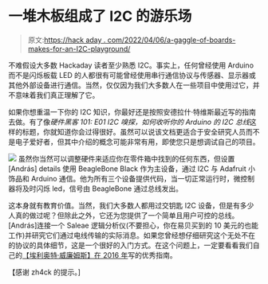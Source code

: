 # 一堆木板组成了 I2C 的游乐场

> 原文:[https://hack aday . com/2022/04/06/a-gaggle-of-boards-makes-for-an-I2C-playground/](https://hackaday.com/2022/04/06/a-gaggle-of-boards-makes-for-an-i2c-playground/)

不难假设大多数 Hackaday 读者至少熟悉 I2C。事实上，任何曾经使用 Arduino 而不是闪烁板载 LED 的人都很有可能曾经使用串行通信协议与传感器、显示器或其他外部设备进行通信。当然，仅仅因为我们大多数人在一些项目中使用过它，并不意味着我们真正理解了它。

如果你想重温一下你的 I2C 知识，你最好还是按照安德拉什·特维斯最近写的指南去做。有了像*硬件黑客 101: E01 I2C 嗅探，如何收听你的 Arduino 的 I2C 总线*这样的标题，你就知道你会过得很好。虽然可以说该文档更适合于安全研究人员而不是电子爱好者，但其中介绍的概念可能非常有用，即使您只是想调试自己的项目。

[![](../Images/e14359f52cdeab39845bdec0d34969aa.png)](https://hackaday.com/wp-content/uploads/2022/04/i2cplay_detail.png) 虽然你当然可以调整硬件来适应你在零件箱中找到的任何东西，但设置[András] details 使用 BeagleBone Black 作为主设备，通过 I2C 与 Adafruit 小饰品和 Arduino 通信。他为所有三个设备提供代码，当一切正常运行时，微控制器将及时闪烁 led，信号由 BeagleBone 通过总线发出。

这本身就有教育价值。当然，我们大多数人都用过交钥匙 I2C 设备，但是有多少人真的做过呢？但除此之外，它还为您提供了一个简单且用户可控的总线。[András]连接一个 Saleae 逻辑分析仪(不要担心，你在易贝买到的 10 美元的也能工作)并研究它们通过电线传输的实际消息。如果您曾经想仔细研究这个无处不在的协议的具体细节，这是一个很好的入门方式。在这个问题上，一定要看看我们自己的[【埃利奥特·威廉姆斯】在 2016 年](https://hackaday.com/2016/07/19/what-could-go-wrong-i2c-edition/)写的优秀指南。

【感谢 zh4ck 的提示。]